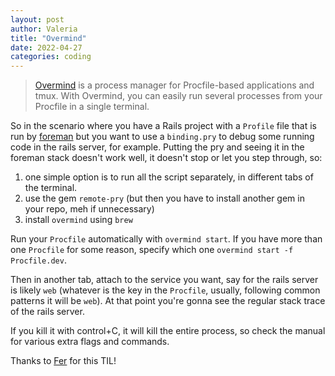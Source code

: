 ```yaml
---
layout: post
author: Valeria
title: "Overmind"
date: 2022-04-27
categories: coding
---
```


> [Overmind](https://github.com/DarthSim/overmind) is a process manager for
Procfile-based applications and tmux.
With Overmind, you can easily run several processes from your Procfile in a
single terminal.

So in the scenario where you have a Rails project with a `Profile` file that is
run by [foreman](https://github.com/ddollar/foreman) but you want to use a
`binding.pry` to debug some running code in the rails server, for example.
Putting the pry and seeing it in the foreman stack doesn't work well, it doesn't
stop or let you step through, so:

1. one simple option is to run all the script separately, in different tabs of
  the terminal.
2. use the gem `remote-pry` (but then you have to install another gem in your
  repo, meh if unnecessary)
3. install `overmind` using `brew`

Run your `Procfile` automatically with `overmind start`.
If you have more than one `Procfile` for some reason, specify which one
`overmind start -f Procfile.dev`.

Then in another tab, attach to the service you want, say for the rails server
is likely `web` (whatever is the key in the `Procfile`, usually, following
common patterns it will be `web`).
At that point you're gonna see the regular stack trace of the rails server.

If you kill it with control+C, it will kill the entire process, so check the manual
for various extra flags and commands.

Thanks to [Fer](https://github.com/FerPerales) for this TIL!
